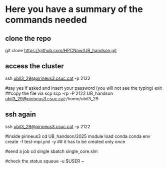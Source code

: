# Here you have a summary of the commands needed
## clone the repo
git clone https://github.com/HPCNow/UB_handson.git

## access the cluster
ssh ubil3_29@pirineus3.csuc.cat -p 2122

#say yes if asked and insert your password (you will not see the typing)
exit
##copy the file via scp
scp -rp -P 2122 UB_handson ubil3_29@pirineus3.csuc.cat:/home/ubil3_29

## ssh again
ssh ubil3_29@pirineus3.csuc.cat -p 2122

#inside pirineus3
cd UB_handson/2025
module load conda
conda env create -f test-mpi.yml -y ## it has to be created only once

#send a job
cd single
sbatch single_core.slm

#check the status
squeue -u $USER
~                  
